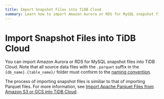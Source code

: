 ```yaml
---
title: Import Snapshot Files into TiDB Cloud
summary: Learn how to import Amazon Aurora or RDS for MySQL snapshot files into TiDB Cloud.
---
```


# Import Snapshot Files into TiDB Cloud

You can import Amazon Aurora or RDS for MySQL snapshot files into TiDB Cloud. Note that all source data files with the `.parquet` suffix in the `{db_name}.{table_name}/` folder must conform to the [naming convention](/tidb-cloud/naming-conventions-for-data-import.md).

The process of importing snapshot files is similiar to that of importing Parquet files. For more information, see [Import Apache Parquet Files from Amazon S3 or GCS into TiDB Cloud](/tidb-cloud/import-parquet-files.md).
